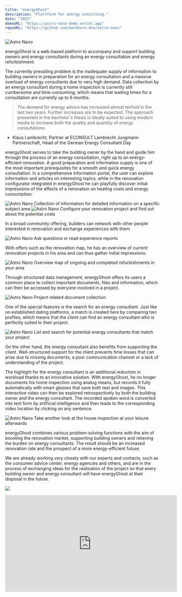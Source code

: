 ```yaml
---
title: "energyGhost"
description: "Plattform for energy consulting."
date: "2022"
demoURL: "https://astro-nano-demo.vercel.app"
repoURL: "https://github.com/markhorn-dev/astro-nano"
---
```


![Astro Nano](/astro-nano.png)

energyGhost is a web-based platform to accompany and support building owners and energy consultants during an energy consultation and energy refurbishment.

The currently prevailing problem is the inadequate supply of information to building owners in preparation for an energy consultation and a massive overload of energy consultants due to very high demand. Data collection by an energy consultant during a home inspection is currently still cumbersome and time-consuming, which means that waiting times for a consultation are currently up to 6 months.

> The demand for energy advice has increased almost tenfold in the last two years. Further increases are to be expected. The approach presented in the bachelor's thesis is ideally suited to using modern media to increase both the quality and quantity of energy consultations.
- Klaus Lambrecht, Partner at ECONSULT Lambrecht Jungmann Partnerschaft, Head of the German Energy Consultant Day

energyGhost serves to take the building owner by the hand and guide him through the process of an energy consultation, right up to an energy-efficient renovation.
A good preparation and information supply is one of the most important prerequisites for a smooth and quick energy consultation. In a comprehensive information portal, the user can explore information and articles on interesting topics, while in the renovation configurator integrated in energyGhost he can playfully discover initial impressions of the effects of a renovation on heating costs and energy consumption.

![Astro Nano](/astro-nano.png)
Collection of information for detailed information on a specific subject area
![Astro Nano](/astro-nano.png)
Configure your renovation project and find out about the potential costs

In a broad community offering, builders can network with other people interested in renovation and exchange experiences with them.

![Astro Nano](/astro-nano.png)
Ask questions or read experience reports

With offers such as the renovation map, he has an overview of current renovation projects in his area and can thus gather initial impressions.

![Astro Nano](/astro-nano.png)
Overview map of ongoing and completed refurbishments in your area

Through structured data management, energyGhost offers its users a common place to collect important documents, files and information, which can then be accessed by everyone involved in a project.

![Astro Nano](/astro-nano.png)
Project related document collection

One of the special features is the search for an energy consultant. Just like on established dating platforms, a match is created here by comparing two profiles, which means that the client can find an energy consultant who is perfectly suited to their project.

![Astro Nano](/astro-nano.png)
List and search for potential energy consultants that match your project

On the other hand, the energy consultant also benefits from supporting the client. Well-structured support for the client prevents time losses that can arise due to missing documents, a poor communication channel or a lack of understanding of the project.

The highlight for the energy consultant is an additional reduction in workload thanks to an innovative solution. With energyGhost, he no longer documents his home inspection using analog means, but records it fully automatically with smart glasses that save both text and images. This interactive video can then be explored retrospectively by both the building owner and the energy consultant. The recorded spoken word is converted into text form by artificial intelligence and then leads to the corresponding video location by clicking on any sentence.

![Astro Nano](/astro-nano.png)
Take another look at the house inspection at your leisure afterwards

energyGhost combines various problem-solving functions with the aim of boosting the renovation market, supporting building owners and relieving the burden on energy consultants. The result should be an increased renovation rate and the prospect of a more energy-efficient future.

We are already working very closely with our experts and contacts, such as the consumer advice center, energy agencies and others, and are in the process of exchanging ideas for the realization of the project so that every building owner and energy consultant will have energyGhost at their disposal in the future.

[![](https://youtu.be/jSBkYTsJRJU?si=S_uHEuFHAG63rwsJ)](https://youtu.be/jSBkYTsJRJU?si=S_uHEuFHAG63rwsJ)

<iframe width="560" height="315" src="https://youtu.be/jSBkYTsJRJU?si=S_uHEuFHAG63rwsJ" frameborder="0" allow="accelerometer; autoplay; clipboard-write; encrypted-media; gyroscope; picture-in-picture" allowfullscreen></iframe>
